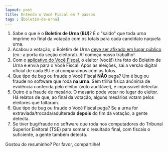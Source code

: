 ```yaml
---
layout: post
title: Entenda o Você Fiscal em 7 passos
tags : [boletim-de-urna]
---
```

1. Sabe o que é o **Boletim de Urna (BU)**? É o "saldo" que toda urna imprime no final da votação com os totais para cada candidato naquela urna.
2. Acabou a votação, o Boletim de Urna [deve ser afixado em lugar público](http://bit.ly/bu-obrigatorio) (ex.: a porta da seção eleitoral). Aí começa nosso trabalho!
3. Com o [aplicativo do Você Fiscal](https://play.google.com/store/apps/details?id=org.vocefiscal), o eleitor (você!) tira foto do Boletim de Urna e envia para o Você Fiscal. Após as eleições, sai a versão digital oficial de cada BU e aí comparamos com as fotos.
4. Que tipo de bug ou fraude o Você Fiscal **NÃO** pega? Um é bug ou fraude no software que roda **na urna**. Sem trilha física anônima de evidência conferida pelo eleitor (voto auditável), é impossível detectar.
5. Outro é a fraude de mesário. O mesário pode votar no lugar do eleitor. Há relatos de que, ao final da votação, alguns mesários votam pelos eleitores que faltaram.
6. Que tipo de bug ou fraude o Você Fiscal pega? Se a urna for extraviada/trocada/adulterada **depois** do fim da votação, a gente detecta.
7. Se tiver bug/fraude no software que roda nos computadores do Tribunal Superior Eleitoral (TSE) para somar o resultado final, com fiscais o suficiente, a gente também detecta.

Gostou do resuminho? Por favor, compartilhe!
